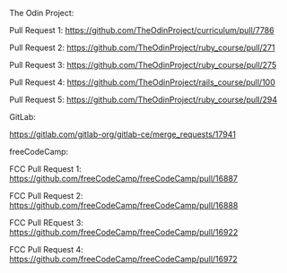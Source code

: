 The Odin Project:

Pull Request 1: https://github.com/TheOdinProject/curriculum/pull/7786

Pull Request 2: https://github.com/TheOdinProject/ruby_course/pull/271

Pull Request 3: https://github.com/TheOdinProject/ruby_course/pull/275

Pull Request 4: https://github.com/TheOdinProject/rails_course/pull/100

Pull Request 5: https://github.com/TheOdinProject/ruby_course/pull/294


GitLab:

https://gitlab.com/gitlab-org/gitlab-ce/merge_requests/17941

freeCodeCamp:

FCC Pull Request 1: https://github.com/freeCodeCamp/freeCodeCamp/pull/16887

FCC Pull Request 2: https://github.com/freeCodeCamp/freeCodeCamp/pull/16888

FCC Pull REquest 3: https://github.com/freeCodeCamp/freeCodeCamp/pull/16922

FCC Pull Request 4: https://github.com/freeCodeCamp/freeCodeCamp/pull/16972
